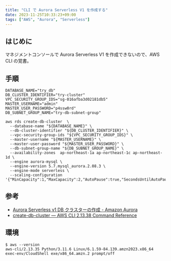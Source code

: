 ```yaml
---
title: "CLI で Aurora Serverless V1 を作成する"
date: 2023-11-25T10:33:23+09:00
tags: ["AWS", "Aurora", "Serverless"]
---
```


## はじめに

マネジメントコンソールで Aurora Serverless V1 を作成できないので、AWS CLI の覚書。

## 手順


```shell
DATABASE_NAME="try_db"
DB_CLUSTER_IDENTIFIER="try-cluster"
VPC_SECURITY_GROUP_IDS="sg-016afba3d02181db5"
MASTER_USERNAME="admin"
MASTER_USER_PASSWORD="p4ssw0rd"
DB_SUBNET_GROUP_NAME="try-db-subnet-group"

aws rds create-db-cluster  \
  --database-name "${DATABASE_NAME}" \
  --db-cluster-identifier "${DB_CLUSTER_IDENTIFIER}" \
  --vpc-security-group-ids "${VPC_SECURITY_GROUP_IDS}" \
  --master-username "${MASTER_USERNAME}" \
  --master-user-password "${MASTER_USER_PASSWORD}" \
  --db-subnet-group-name "${DB_SUBNET_GROUP_NAME}" \
  --availability-zones  ap-northeast-1a ap-northeast-1c ap-northeast-1d \
  --engine aurora-mysql \
  --engine-version 5.7.mysql_aurora.2.08.3 \
  --engine-mode serverless \
  --scaling-configuration '{"MinCapacity":1,"MaxCapacity":2,"AutoPause":true,"SecondsUntilAutoPause":300,"TimeoutAction":"ForceApplyCapacityChange","SecondsBeforeTimeout":60}'
```

## 参考

- [Aurora Serverless v1 DB クラスターの作成 - Amazon Aurora](https://docs.aws.amazon.com/ja_jp/AmazonRDS/latest/AuroraUserGuide/aurora-serverless.create.html)
- [create-db-cluster — AWS CLI 2.13.38 Command Reference](https://awscli.amazonaws.com/v2/documentation/api/latest/reference/rds/create-db-cluster.html)

## 環境

```console
$ aws --version
aws-cli/2.13.35 Python/3.11.6 Linux/6.1.59-84.139.amzn2023.x86_64 exec-env/CloudShell exe/x86_64.amzn.2 prompt/off
```
